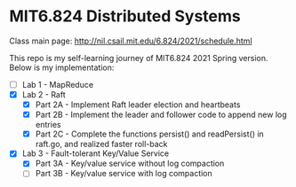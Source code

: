 # MIT6.824 Distributed Systems

Class main page: http://nil.csail.mit.edu/6.824/2021/schedule.html

This repo is my self-learning journey of MIT6.824 2021 Spring version. Below is
my implementation:

- [ ] Lab 1 - MapReduce
- [x] Lab 2 - Raft
  - [x] Part 2A - Implement Raft leader election and heartbeats
  - [x] Part 2B - Implement the leader and follower code to append new log
        entries
  - [x] Part 2C - Complete the functions persist() and readPersist() in raft.go,
        and realized faster roll-back
- [x] Lab 3 - Fault-tolerant Key/Value Service
  - [x] Part 3A - Key/value service without log compaction
  - [ ] Part 3B - Key/value service with log compaction
